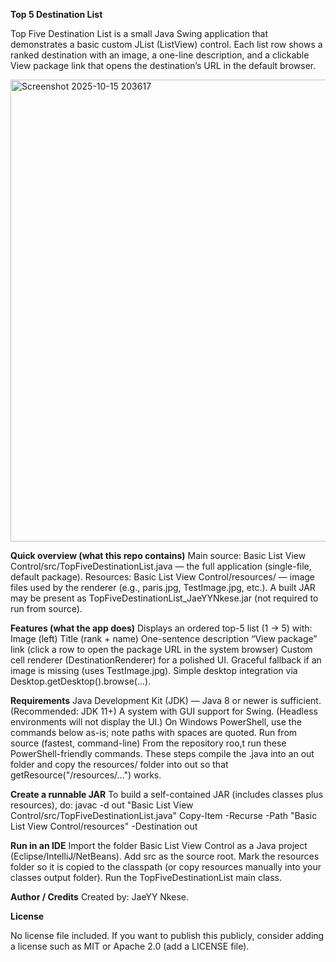 **Top 5 Destination List**


Top Five Destination List is a small Java Swing application that demonstrates a basic custom JList (ListView) control. 
Each list row shows a ranked destination with an image, a one-line description, and a clickable View package link that opens the destination’s URL in the default browser.


<img width="882" height="739" alt="Screenshot 2025-10-15 203617" src="https://github.com/user-attachments/assets/fdb0c9b0-eef3-40cb-a64b-7ab869d17491" />


**Quick overview (what this repo contains)**
Main source: Basic List View Control/src/TopFiveDestinationList.java — the full application (single-file, default package).
Resources: Basic List View Control/resources/ — image files used by the renderer (e.g., paris.jpg, TestImage.jpg, etc.).
A built JAR may be present as TopFiveDestinationList_JaeYYNkese.jar (not required to run from source).

**Features (what the app does)**
Displays an ordered top-5 list (1 → 5) with:
Image (left)
Title (rank + name)
One-sentence description
“View package” link (click a row to open the package URL in the system browser)
Custom cell renderer (DestinationRenderer) for a polished UI.
Graceful fallback if an image is missing (uses TestImage.jpg).
Simple desktop integration via Desktop.getDesktop().browse(...).

**Requirements**
Java Development Kit (JDK) — Java 8 or newer is sufficient. (Recommended: JDK 11+)
A system with GUI support for Swing. (Headless environments will not display the UI.)
On Windows PowerShell, use the commands below as-is; note paths with spaces are quoted.
Run from source (fastest, command-line)
From the repository roo,t run these PowerShell-friendly commands. These steps compile the .java into an out folder and copy the resources/ folder into out so that getResource("/resources/...") works.


**Create a runnable JAR**
To build a self-contained JAR (includes classes plus resources), do:
javac -d out "Basic List View Control/src/TopFiveDestinationList.java"
Copy-Item -Recurse -Path "Basic List View Control/resources" -Destination out


**Run in an IDE**
Import the folder Basic List View Control as a Java project (Eclipse/IntelliJ/NetBeans).
Add src as the source root.
Mark the resources folder so it is copied to the classpath (or copy resources manually into your classes output folder).
Run the TopFiveDestinationList main class.


**Author / Credits**
Created by: JaeYY Nkese.

**License**

No license file included. If you want to publish this publicly, consider adding a license such as MIT or Apache 2.0 (add a LICENSE file).


